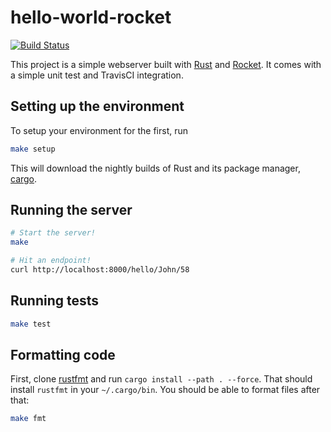 # hello-world-rocket

[![Build Status](https://travis-ci.org/kevinmichaelchen/hello-world-rocket.svg?branch=master)](https://travis-ci.org/kevinmichaelchen/hello-world-rocket)

This project is a simple webserver built with [Rust](https://www.rust-lang.org)
and [Rocket](https://rocket.rs).
It comes with a simple unit test and TravisCI integration.

## Setting up the environment
To setup your environment for the first, run
```bash
make setup
```
This will download the nightly builds of Rust and its package manager, [cargo](https://doc.rust-lang.org/cargo/).

## Running the server
```bash
# Start the server!
make

# Hit an endpoint!
curl http://localhost:8000/hello/John/58
```

## Running tests
```bash
make test
```

## Formatting code
First, clone [rustfmt](https://github.com/rust-lang/rustfmt) and run `cargo install --path . --force`.
That should install `rustfmt` in your `~/.cargo/bin`.
You should be able to format files after that:
```bash
make fmt
```

